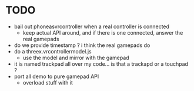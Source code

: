 # TODO
- bail out phoneasvrcontroller when a real controller is connected
  - keep actual API around, and if there is one connected, answer the real gamepads
- do we provide timestamp ? i think the real gamepads do
- do a threex.vrcontrollermodel.js
  - use the model and mirror with the gamepad
- it is named trackpad all over my code... is that a trackapd or a touchpad ?
- port all demo to pure gamepad API
  - overload stuff with it
